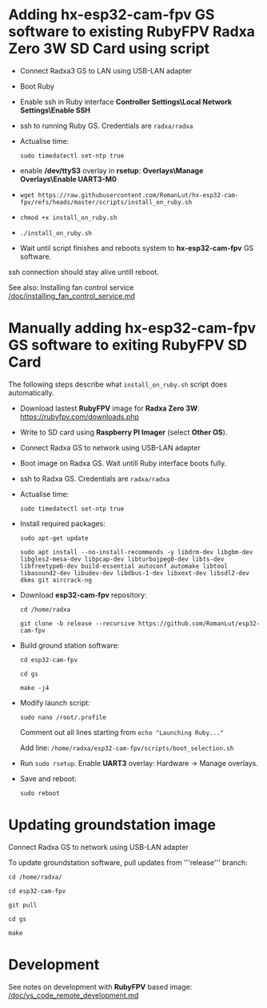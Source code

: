 # Adding hx-esp32-cam-fpv GS software to existing RubyFPV Radxa Zero 3W SD Card using script

* Connect Radxa3 GS to LAN using USB-LAN adapter

* Boot Ruby

* Enable ssh in Ruby interface **Controller Settings\Local Network Settings\Enable SSH**

* ssh to running Ruby GS. Credentials are ```radxa/radxa```

* Actualise time:

  ```sudo timedatectl set-ntp true```

* enable **/dev/ttyS3** overlay in **rsetup**: **Overlays\Manage Overlays\Enable UART3-M0**

* ```wget https://raw.githubusercontent.com/RomanLut/hx-esp32-cam-fpv/refs/heads/master/scripts/install_on_ruby.sh```

* ```chmod +x install_on_ruby.sh```

* ```./install_on_ruby.sh```

* Wait until script finishes and reboots system to **hx-esp32-cam-fpv** GS software.

ssh connection should stay alive untill reboot.

See also: Installing fan control service [/doc/installing_fan_control_service.md  ](/doc/installing_fan_control_service.md  ) 

# Manually adding hx-esp32-cam-fpv GS software to exiting RubyFPV SD Card

  The following steps describe what ```install_on_ruby.sh``` script does automatically.

* Download lastest **RubyFPV** image for **Radxa Zero 3W**: https://rubyfpv.com/downloads.php

* Write to SD card using **Raspberry PI Imager** (select **Other OS**).

* Connect Radxa GS to network using USB-LAN adapter

* Boot image on Radxa GS. Wait untill Ruby interface boots fully.

* ssh to Radxa GS. Credentials are ```radxa/radxa```

* Actualise time:

  ```sudo timedatectl set-ntp true```

* Install required packages:

  ```sudo apt-get update```

  ```sudo apt install --no-install-recommends -y libdrm-dev libgbm-dev libgles2-mesa-dev libpcap-dev libturbojpeg0-dev libts-dev libfreetype6-dev build-essential autoconf automake libtool libasound2-dev libudev-dev libdbus-1-dev libxext-dev libsdl2-dev dkms git aircrack-ng```

* Download **esp32-cam-fpv** repository:
 
  ```cd /home/radxa```
 
  ```git clone -b release --recursive https://github.com/RomanLut/esp32-cam-fpv```

* Build ground station software:

  ```cd esp32-cam-fpv```

  ```cd gs```

  ```make -j4```

* Modify launch script:

  ```sudo nano /root/.profile```
 
  Comment out all lines starting from ```echo "Launching Ruby..."```

  Add line: ```/home/radxa/esp32-cam-fpv/scripts/boot_selection.sh``` 

* Run ```sudo rsetup```. Enable **UART3** overlay: Hardware -> Manage overlays.

* Save and reboot:

  ``` sudo reboot ```



# Updating groundstation image

Connect Radxa GS to network using USB-LAN adapter

To update groundstation software, pull updates from '''release''' branch:

  ```cd /home/radxa/```
  
  ```cd esp32-cam-fpv```
 
  ```git pull```
  
  ```cd gs```
  
  ```make```

# Development

 See notes on development with **RubyFPV** based image: [/doc/vs_code_remote_development.md  ](/doc/vs_code_remote_development.md  ) 
